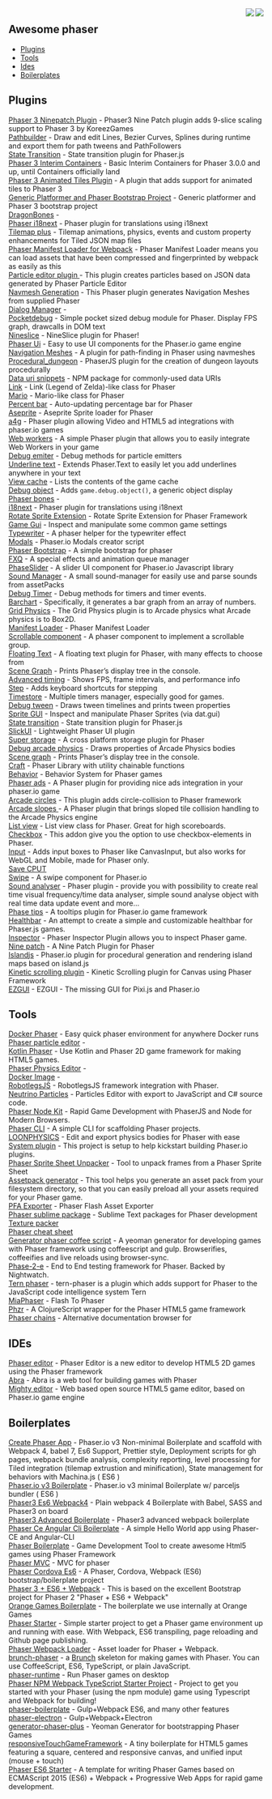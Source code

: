 <img src="http://phaser.io/images/github/div-getting-started.png" align="right">
<img src="http://phaser.io/images/github/learn.jpg" align="right">

Awesome phaser
---

* [Plugins](#plugins)
* [Tools](#tools)
* [Ides](#ides)
* [Boilerplates](#boilerplates)


Plugins
-------
[Phaser 3 Ninepatch Plugin](https://github.com/koreezgames/phaser3-ninepatch-plugin) - Phaser3 Nine Patch plugin adds 9-slice scaling support to Phaser 3 by KoreezGames   
[Pathbuilder](https://github.com/samid737/phaser3-plugin-pathbuilder) - Draw and edit Lines, Bezier Curves, Splines during runtime and export them for path tweens and PathFollowers   
[State Transition](https://github.com/cristianbote/phaser-state-transition) - State transition plugin for Phaser.js   
[Phaser 3 Interim Containers](https://github.com/ziao/phaser3-interim-containers) - Basic Interim Containers for Phaser 3.0.0 and up, until Containers officially land   
[Phaser 3 Animated Tiles Plugin](https://github.com/nkholski/phaser-animated-tiles) - A plugin that adds support for animated tiles to Phaser 3   
[Generic Platformer and Phaser Bootstrap Project](https://github.com/nkholski/phaser3-es6-webpack) - Generic platformer and Phaser 3 bootstrap project  
[DragonBones](https://github.com/DragonBones/DragonBonesJS/tree/master/Phaser) -   
[Phaser i18next](https://github.com/orange-games/phaser-i18next) - Phaser plugin for translations using i18next  
[Tilemap plus](https://github.com/colinvella/phaser-tilemap-plus) - Tilemap animations, physics, events and custom property enhancements for Tiled JSON map files  
[Phaser Manifest Loader for Webpack](https://www.npmjs.com/package/phaser-manifest-loader) - Phaser Manifest Loader means you can load assets that have been compressed and fingerprinted by webpack as easily as this  
[Particle editor plugin ](https://github.com/koreezgames/phaser-particle-editor-plugin) - This plugin creates particles based on JSON data generated by Phaser Particle Editor  
[Navmesh Generation](https://github.com/amaccann/phaser-navmesh-generation) - This Phaser plugin generates Navigation Meshes from supplied Phaser  
[Dialog Manager](https://github.com/phreaknation/plugin.dialogmanager) -   
[Pocketdebug](https://github.com/samid737/phaser-plugin-pocketdebug) - Simple pocket sized debug module for Phaser. Display FPS graph, drawcalls in DOM text  
[Nineslice](https://github.com/orange-games/phaser-nineslice) - NineSlice plugin for Phaser!  
[Phaser Ui](https://github.com/JarLowrey/phaser-ui) - Easy to use UI components for the Phaser.io game engine  
[Navigation Meshes](https://github.com/mikewesthad/phaser-navmesh) - A plugin for path-finding in Phaser using navmeshes   
[Procedural_dungeon](https://github.com/anthony-mills/procedural_dungeon) - PhaserJS plugin for the creation of dungeon layouts procedurally   
[Data uri snippets](https://github.com/SaFrMo/data-uri-snippets) - NPM package for commonly-used data URIs   
[Link](https://github.com/SaFrMo/phaser-link) - Link (Legend of Zelda)-like class for Phaser   
[Mario](https://github.com/SaFrMo/phaser-mario) - Mario-like class for Phaser   
[Percent bar](https://github.com/SaFrMo/phaser-percent-bar) - Auto-updating percentage bar for Phaser   
[Aseprite](https://github.com/JeremyWildsmith/phaser-aseprite) - Aseprite Sprite loader for Phaser   
[a4g](https://github.com/ad4game/phaser-a4g) - Phaser plugin allowing Video and HTML5 ad integrations with phaser.io games   
[Web workers](https://github.com/orange-games/phaser-web-workers) - A simple Phaser plugin that allows you to easily integrate Web Workers in your game   
[Debug emiter](https://github.com/samme/phaser-debug-emitter) - Debug methods for particle emitters   
[Underline text](https://github.com/brentstrandy/phaser-underline-text) - Extends Phaser.Text to easily let you add underlines anywhere in your text   
[View cache](https://github.com/samme/phaser-view-cache) - Lists the contents of the game cache   
[Debug object](https://github.com/samme/phaser-debug-object) - Adds `game.debug.object()`, a generic object display   
[Phaser bones](https://bitbucket.org/silashatfield/phaserbones) -   
[i18next](https://github.com/orange-games/phaser-i18next) - Phaser plugin for translations using i18next  
[Rotate Sprite Extension](https://github.com/jdnichollsc/Phaser-Rotate-Sprite-Extension) - Rotate Sprite Extension for Phaser Framework  
[Game Gui](https://github.com/samme/phaser-plugin-game-gui) - Inspect and manipulate some common game settings  
[Typewriter](https://github.com/netgfx/Phaser-typewriter) - A phaser helper for the typewriter effect  
[Modals](https://github.com/netgfx/phaser_modals) - Phaser.io Modals creator script  
[Phaser Bootstrap](https://github.com/netgfx/Phaser_Bootstrap) - A simple bootstrap for phaser  
[FXQ](https://github.com/netgfx/Phaser-FXQ) - A special effects and animation queue manager  
[PhaseSlider](https://github.com/netgfx/PhaseSlider) - A slider UI component for Phaser.io Javascript library  
[Sound Manager](https://github.com/netgfx/Phaser-SoundManager) - A small sound-manager for easily use and parse sounds from assetPacks  
[Debug Timer](https://github.com/samme/phaser-debug-timer) - Debug methods for timers and timer events.  
[Barchart](https://github.com/aphorism44/phaser-barchart) - Specifically, it generates a bar graph from an array of numbers.  
[Grid Physics](https://github.com/nkholski/phaser-grid-physics) - The Grid Physics plugin is to Arcade physics what Arcade physics is to Box2D.  
[Manifest Loader](https://github.com/mattcolman/phaser-manifest-loader) - Phaser Manifest Loader  
[Scrollable component](https://github.com/trueicecold/phaser-scrollable) - A phaser component to implement a scrollable group.  
[Floating Text](https://github.com/netgfx/Phaser-FloatingText) - A floating text plugin for Phaser, with many effects to choose from  
[Scene Graph](https://github.com/samme/phaser-plugin-scene-graph) - Prints Phaser’s display tree in the console.  
[Advanced timing](https://github.com/samme/phaser-plugin-advanced-timing) - Shows FPS, frame intervals, and performance info  
[Step](https://github.com/samme/phaser-plugin-step) - Adds keyboard shortcuts for stepping  
[Timestore](https://github.com/xenohunter/timestore) - Multiple timers manager, especially good for games.  
[Debug tween](https://github.com/samme/phaser-plugin-debug-tween/) - Draws tween timelines and prints tween properties  
[Sprite GUI](https://github.com/samme/phaser-sprite-gui) - Inspect and manipulate Phaser Sprites (via dat.gui)  
[State transition](https://github.com/cristianbote/phaser-state-transition) - State transition plugin for Phaser.js  
[SlickUI](https://github.com/Flaxis/slick-ui) - Lightweight Phaser UI plugin  
[Super storage](https://github.com/orange-games/phaser-super-storage) - A cross platform storage plugin for Phaser  
[Debug arcade physics](https://github.com/samme/phaser-plugin-debug-arcade-physics) - Draws properties of Arcade Physics bodies  
[Scene graph](https://github.com/samme/phaser-plugin-scene-graph) - Prints Phaser’s display tree in the console.  
[Craft](https://github.com/webcaetano/craft) - Phaser Library with utility chainable functions  
[Behavior](https://github.com/luizbills/phaser-behavior-plugin) - Behavior System for Phaser games  
[Phaser ads](https://github.com/orange-games/phaser-ads) - A Phaser plugin for providing nice ads integration in your phaser.io game  
[Arcade circles](https://github.com/VitaZheltyakov/phaser-arcade-circles-plugin) - This plugin adds circle-collision to Phaser framework  
[Arcade slopes
](https://github.com/hexus/phaser-arcade-slopes) - A Phaser plugin that brings sloped tile collision handling to the Arcade Physics engine  
[List view](https://github.com/mattcolman/phaser-list-view) - List view class for Phaser. Great for high scoreboards.  
[Checkbox](https://github.com/Raiper34/phaser-checkbox) - This addon give you the option to use checkbox-elements in Phaser.  
[Input](https://github.com/orange-games/phaser-input) - Adds input boxes to Phaser like CanvasInput, but also works for WebGL and Mobile, made for Phaser only.  
[Save CPUT](https://github.com/photonstorm/phaser-plugins/tree/master/SaveCPU)  
[Swipe](https://github.com/flogvit/phaser-swipe) - A swipe component for Phaser.io  
[Sound analyser](https://github.com/KaktusFlame/phaser-sound-analyser) - Phaser plugin - provide you with possibility to create real time visual frequency/time data analyser, simple sound analyse object with real time data update event and more...  
[Phase tips](https://github.com/netgfx/Phasetips) - A tooltips plugin for Phaser.io game framework  
[Healthbar](https://github.com/bmarwane/phaser.healthbar) - An attempt to create a simple and customizable healthbar for Phaser.js games.  
[Inspector](https://github.com/netcell/phaser-inspector) - Phaser Inspector Plugin allows you to inspect Phaser game.  
[Nine patch](https://github.com/netcell/nine-patch-phaser-plugin) - A Nine Patch Plugin for Phaser  
[Islandjs](https://github.com/luckylooke/phaser-islandjs-plugin) - Phaser.io plugin for procedural generation and rendering island maps based on island.js  
[Kinetic scrolling plugin](https://github.com/jdnichollsc/Phaser-Kinetic-Scrolling-Plugin) - Kinetic Scrolling plugin for Canvas using Phaser Framework  
[EZGUI](https://github.com/Ezelia/EZGUI) - EZGUI - The missing GUI for Pixi.js and Phaser.io  

Tools
-----
[Docker Phaser](https://github.com/chrisdlangton/docker-phaser) - Easy quick phaser environment for anywhere Docker runs   
[Phaser particle editor](https://phaser-particle-editor.firebaseapp.com) -   
[Kotlin Phaser](https://github.com/hiperbou/kotlin-phaser) - Use Kotlin and Phaser 2D game framework for making HTML5 games.  
[Phaser Physics Editor](http://subefotos.esy.es/PhysicsEditor/) -   
[Docker Image](https://hub.docker.com/r/nidup/phaser/) -   
[RobotlegsJS](https://github.com/RobotlegsJS/RobotlegsJS-Phaser) - RobotlegsJS framework integration with Phaser.  
[Neutrino Particles](https://neutrinoparticles.com/) - Particles Editor with export to JavaScript and C# source code.  
[Phaser Node Kit](https://github.com/develephant/phaser-node-kit) - Rapid Game Development with PhaserJS and Node for Modern Browsers.  
[Phaser CLI](https://github.com/nerdenough/phaser-cli) - A simple CLI for scaffolding Phaser projects.  
[LOONPHYSICS](https://loonride.com/physics) - Edit and export physics bodies for Phaser with ease  
[System plugin](https://github.com/phreaknation/system.plugin) - This project is setup to help kickstart building Phaser.io plugins.  
[Phaser Sprite Sheet Unpacker](https://github.com/lvcabral/PhaserSpriteSheetUnpacker) - Tool to unpack frames from a Phaser Sprite Sheet  
[Assetpack generator](https://github.com/hilts-vaughan/grunt-phaser-assetpack-generator) - This tool helps you generate an asset pack from your filesystem directory, so that you can easily preload all your assets required for your Phaser game.  
[PFA Exporter](https://github.com/mmcs85/PFA-Exporter) - Phaser Flash Asset Exporter  
[Phaser sublime package](https://github.com/boniatillo-com/PhaserSublimePackage) - Sublime Text packages for Phaser development  
[Texture packer](https://www.codeandweb.com/texturepacker/download)   
[Phaser cheat sheet](http://www.html5gamedevs.com/applications/core/interface/file/attachment.php?id=5935)  
[Generator phaser coffee script](https://github.com/ozankasikci/generator-phaser-coffeescript-gulp) - A yeoman generator for developing games with Phaser framework using coffeescript and gulp. Browserifies, coffeeifies and live reloads using browser-sync.  
[Phase-2-e](https://www.npmjs.com/package/phase-2-e) - End to End testing framework for Phaser. Backed by Nightwatch.  
[Tern phaser](https://www.npmjs.com/package/tern-phaser) - tern-phaser is a plugin which adds support for Phaser to the JavaScript code intelligence system Tern  
[MiaPhaser](https://github.com/gamefriends/MiaPhaser) - Flash To Phaser  
[Phzr](https://github.com/dparis/phzr) - A ClojureScript wrapper for the Phaser HTML5 game framework  
[Phaser chains](http://phaserchains.boniatillo.com/) - Alternative documentation browser for  

IDEs
---
[Phaser editor](https://gumroad.com/l/phasereditor) - Phaser Editor is a new editor to develop HTML5 2D games using the Phaser framework  
[Abra](https://aurifexlabs.com/) - Abra is a web tool for building games with Phaser  
[Mighty editor](http://mightyfingers.com/) - Web based open source HTML5 game editor, based on Phaser.io game engine  

Boilerplates
---
[Create Phaser App](https://github.com/simiancraft/create-phaser-app) - Phaser.io v3 Non-minimal Boilerplate and scaffold with Webpack 4, babel 7, Es6 Support, Prettier style, Deployment scripts for gh pages, webpack bundle analysis, complexity reporting, level processing for Tiled integration (tilemap extrustion and minification), State management for behaviors with Machina.js ( ES6 )   
[Phaser.io v3 Boilerplate](https://github.com/22mahmoud/Phaser.io-v3-Boilerplate?utm_source=gamedevjsweekly&utm_medium=email) - Phaser.io v3 minimal Boilerplate w/ parceljs bundler ( ES6 )   
[Phaser3 Es6 Webpack4](https://github.com/rafaeldelboni/phaser3-es6-webpack4) - Plain webpack 4 Boilerplate with Babel, SASS and Phaser3 on board   
[Phaser3 Advanced Boilerplate](https://github.com/RiCoTeRoX/phaser3-advanced-boilerplate) - Phaser3 advanced webpack boilerplate   
[Phaser Ce Angular Cli Boilerplate](https://github.com/GrindheadGames/phaser-ce-angular-cli-boilerplate) - A simple Hello World app using Phaser-CE and Angular-CLI  
[Phaser Boilerplate](https://github.com/DallOner/Phaser-Boilerplate) - Game Development Tool to create awesome Html5 games using Phaser Framework  
[Phaser MVC](https://github.com/TLmaK0/phaser-mvc) - MVC for phaser  
[Phaser Cordova Es6](https://github.com/udia-software/phaser-cordova-es6) - A Phaser, Cordova, Webpack (ES6) bootstrap/boilerplate project  
[Phaser 3 + ES6 + Webpack](https://github.com/nkholski/phaser3-es6-webpack) - This is based on the excellent Bootstrap project for Phaser 2 "Phaser + ES6 + Webpack"  
[Orange Games Boilerplate](https://github.com/orange-games/phaser-ts-boilerplate) - The boilerplate we use internally at Orange Games  
[Phaser Starter](https://github.com/oliverbenns/phaser-starter) - Simple starter project to get a Phaser game environment up and running with ease. With Webpack, ES6 transpiling, page reloading and Github page publishing.  
[Phaser Webpack Loader](https://github.com/goldfire/phaser-webpack-loader) - Asset loader for Phaser + Webpack.  
[brunch-phaser](https://github.com/samme/brunch-phaser) - a [Brunch](http://brunch.io) skeleton for making games with Phaser. You can use CoffeeScript, ES6, TypeScript, or plain JavaScript.  
[phaser-runtime](https://github.com/samuelnovaes/phaser-runtime?utm_source=gamedevjsweekly&utm_medium=email) - Run Phaser games on desktop  
[Phaser NPM Webpack TypeScript Starter Project](https://github.com/rroylance/phaser-npm-webpack-typescript-starter-project) - Project to get you started with your Phaser (using the npm module) game using Typescript and Webpack for building!  
[phaser-boilerplate](https://github.com/webcaetano/phaser-boilerplate) - Gulp+Webpack ES6, and many other features  
[phaser-electron](https://github.com/webcaetano/phaser-electron) - Gulp+Webpack+Electron  
[generator-phaser-plus](https://github.com/rblopes/generator-phaser-plus) - Yeoman Generator for bootstrapping Phaser Games  
[responsiveTouchGameFramework](https://github.com/xem/responsiveTouchGameFramework?utm_source=gamedevjsweekly&utm_medium=email) - A tiny boilerplate for HTML5 games featuring a square, centered and responsive canvas, and unified input (mouse + touch)  
[Phaser ES6 Starter](https://github.com/brenopolanski/phaser-es6-starter) - A template for writing Phaser Games based on ECMAScript 2015 (ES6) + Webpack + Progressive Web Apps for rapid game development.
